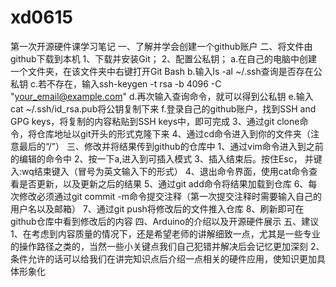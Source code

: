 # xd0615
第一次开源硬件课学习笔记
一、了解并学会创建一个github账户
二、将文件由github下载到本机
  1、下载并安装Git；
  2、配置公私钥；
    a.在自己的电脑中创建一个文件夹，在该文件夹中右键打开Git Bash
    b.输入ls -al ~/.ssh查询是否存在公私钥
    c.若不存在，输入ssh-keygen -t rsa -b 4096 -C "your_email@example.com"
    d.再次输入查询命令，就可以得到公私钥
    e.输入cat ~/.ssh/id_rsa.pub将公钥复制下来
    f.登录自己的github账户，找到SSH and GPG keys，将复制的内容粘贴到SSH keys中，即可完成
  3、通过git clone命令，将仓库地址以git开头的形式克隆下来
  4、通过cd命令进入到你的文件夹（注意最后的“/”）
三、修改并将结果传到github的仓库中
  1、通过vim命令进入到之前的编辑的命令中
  2、按一下a,进入到可插入模式
  3、插入结束后。按住Esc， 并键入:wq结束键入（冒号为英文输入下的形式）
  4、退出命令界面，使用cat命令查看是否更新，以及更新之后的结果
  5、通过git add命令将结果加载到仓库
  6、每次修改必须通过git commit -m命令提交注释（第一次提交注释时需要输入自己的用户名以及邮箱）
  7、通过git push将修改后的文件推入仓库
  8、刷新即可在github仓库中看到修改后的内容
四、Arduino的介绍以及开源硬件展示
五、建议
  1、在考虑到内容质量的情况下，还是希望老师的讲解细致一点，尤其是一些专业的操作路径之类的，当然一些小关键点我们自己犯错并解决后会记忆更加深刻
  2、条件允许的话可以给我们在讲完知识点后介绍一点相关的硬件应用，使知识更加具体形象化
